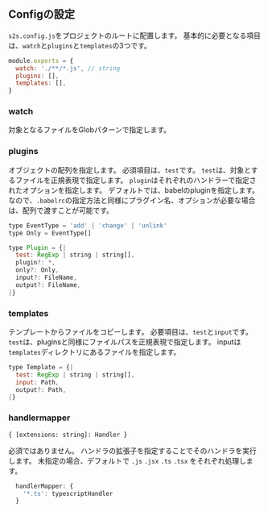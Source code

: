 ## Configの設定
`s2s.config.js`をプロジェクトのルートに配置します。
基本的に必要となる項目は、`watch`と`plugins`と`templates`の3つです。

```js
module.exports = {
  watch: './**/*.js', // string
  plugins: [],
  templates: [],
}
```

### watch
対象となるファイルをGlobパターンで指定します。

### plugins
オブジェクトの配列を指定します。
必須項目は、`test`です。
`test`は、対象とするファイルを正規表現で指定します。
`plugin`はそれぞれのハンドラーで指定されたオプションを指定します。
デフォルトでは、babelのpluginを指定します。
なので、`.babelrc`の指定方法と同様にプラグイン名、オプションが必要な場合は、配列で渡すことが可能です。

```js
type EventType = 'add' | 'change' | 'unlink'
type Only = EventType[]

type Plugin = {|
  test: RegExp | string | string[],
  plugin?: *,
  only?: Only,
  input?: FileName,
  output?: FileName,
|}
```

### templates
テンプレートからファイルをコピーします。
必要項目は、`test`と`input`です。
`test`は、pluginsと同様にファイルパスを正規表現で指定します。
inputは`templates`ディレクトリにあるファイルを指定します。

```js
type Template = {|
  test: RegExp | string | string[],
  input: Path,
  output?: Path,
|}
```

### handlermapper
`{ [extensions: string]: Handler }`

必須ではありません。
ハンドラの拡張子を指定することでそのハンドラを実行します。
未指定の場合、デフォルトで `.js` `.jsx` `.ts` `.tsx` をそれぞれ処理します。

```js
  handlerMapper: {
    '*.ts': typescriptHandler
  }
```
